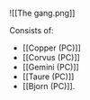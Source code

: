 ![[The gang.png]]

Consists of:
- [[Copper (PC)]]
- [[Corvus (PC)]]
- [[Gemini (PC)]]
- [[Taure (PC)]]
- [[Bjorn (PC)]].

